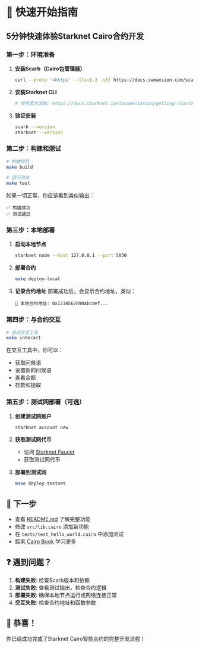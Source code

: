 # 🚀 快速开始指南

## 5分钟快速体验Starknet Cairo合约开发

### 第一步：环境准备

1. **安装Scarb（Cairo包管理器）**
   ```bash
   curl --proto '=https' --tlsv1.2 -sSf https://docs.swmansion.com/scarb/install.sh | sh
   ```

2. **安装Starknet CLI**
   ```bash
   # 参考官方文档: https://docs.starknet.io/documentation/getting-started/quick-start/
   ```

3. **验证安装**
   ```bash
   scarb --version
   starknet --version
   ```

### 第二步：构建和测试

```bash
# 构建项目
make build

# 运行测试
make test
```

如果一切正常，你应该看到类似输出：
```
✅ 构建成功
✅ 测试通过
```

### 第三步：本地部署

1. **启动本地节点**
   ```bash
   starknet node --host 127.0.0.1 --port 5050
   ```

2. **部署合约**
   ```bash
   make deploy-local
   ```

3. **记录合约地址**
   部署成功后，会显示合约地址，类似：
   ```
   🎉 本地合约地址: 0x1234567890abcdef...
   ```

### 第四步：与合约交互

```bash
# 启动交互工具
make interact
```

在交互工具中，你可以：
- 获取问候语
- 设置新的问候语
- 查看余额
- 存款和提取

### 第五步：测试网部署（可选）

1. **创建测试网账户**
   ```bash
   starknet account new
   ```

2. **获取测试网代币**
   - 访问 [Starknet Faucet](https://faucet.goerli.starknet.io/)
   - 获取测试网代币

3. **部署到测试网**
   ```bash
   make deploy-testnet
   ```

## 🎯 下一步

- 查看 [README.md](README.md) 了解完整功能
- 修改 `src/lib.cairo` 添加新功能
- 在 `tests/test_hello_world.cairo` 中添加测试
- 探索 [Cairo Book](https://book.cairo-lang.org/) 学习更多

## ❓ 遇到问题？

1. **构建失败**: 检查Scarb版本和依赖
2. **测试失败**: 查看测试输出，检查合约逻辑
3. **部署失败**: 确保本地节点运行或网络连接正常
4. **交互失败**: 检查合约地址和函数参数

## 🎉 恭喜！

你已经成功完成了Starknet Cairo智能合约的完整开发流程！
